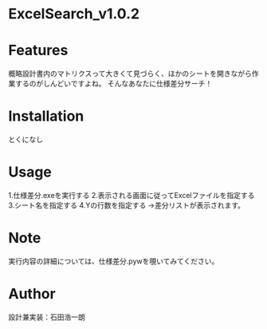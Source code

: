 # ExcelSearch_v1.0.2

# Features
概略設計書内のマトリクスって大きくて見づらく、ほかのシートを開きながら作業するのがしんどいですよね。
そんなあなたに仕様差分サーチ！
  
# Installation
とくになし
 
# Usage
1.仕様差分.exeを実行する
2.表示される画面に従ってExcelファイルを指定する
3.シート名を指定する
4.Yの行数を指定する
→差分リストが表示されます。

# Note
実行内容の詳細については、仕様差分.pywを覗いてみてください。
 
# Author
設計兼実装：石田浩一朗
